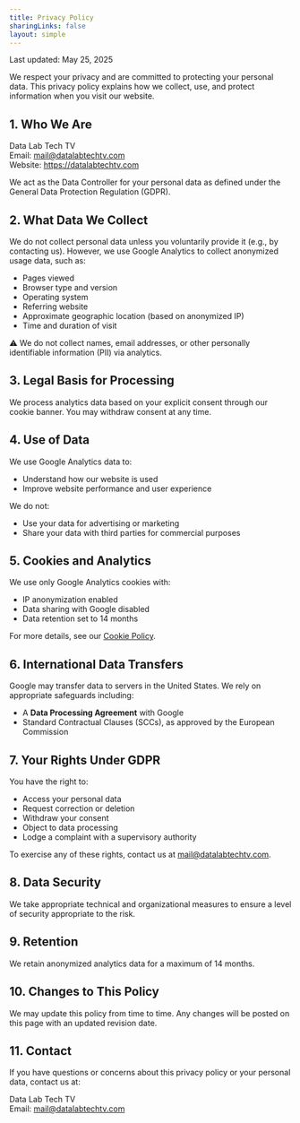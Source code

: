 ```yaml
---
title: Privacy Policy
sharingLinks: false
layout: simple
---
```


Last updated: May 25, 2025

We respect your privacy and are committed to protecting your personal data. This privacy policy explains how we collect, use, and protect information when you visit our website.

## 1. Who We Are

Data Lab Tech TV<br>
Email: mail@datalabtechtv.com<br>
Website: https://datalabtechtv.com<br>

We act as the Data Controller for your personal data as defined under the General Data Protection Regulation (GDPR).

## 2. What Data We Collect

We do not collect personal data unless you voluntarily provide it (e.g., by contacting us). However, we use Google Analytics to collect anonymized usage data, such as:

- Pages viewed
- Browser type and version
- Operating system
- Referring website
- Approximate geographic location (based on anonymized IP)
- Time and duration of visit

⚠️ We do not collect names, email addresses, or other personally identifiable information (PII) via analytics.

## 3. Legal Basis for Processing

We process analytics data based on your explicit consent through our cookie banner. You may withdraw consent at any time.

## 4. Use of Data

We use Google Analytics data to:

- Understand how our website is used
- Improve website performance and user experience

We do not:

- Use your data for advertising or marketing
- Share your data with third parties for commercial purposes

## 5. Cookies and Analytics

We use only Google Analytics cookies with:

- IP anonymization enabled
- Data sharing with Google disabled
- Data retention set to 14 months

For more details, see our [Cookie Policy](../cookies).

## 6. International Data Transfers

Google may transfer data to servers in the United States. We rely on appropriate safeguards including:

- A **Data Processing Agreement** with Google
- Standard Contractual Clauses (SCCs), as approved by the European Commission

## 7. Your Rights Under GDPR

You have the right to:

- Access your personal data
- Request correction or deletion
- Withdraw your consent
- Object to data processing
- Lodge a complaint with a supervisory authority

To exercise any of these rights, contact us at mail@datalabtechtv.com.

## 8. Data Security

We take appropriate technical and organizational measures to ensure a level of security appropriate to the risk.

## 9. Retention

We retain anonymized analytics data for a maximum of 14 months.

## 10. Changes to This Policy

We may update this policy from time to time. Any changes will be posted on this page with an updated revision date.

## 11. Contact

If you have questions or concerns about this privacy policy or your personal data, contact us at:

Data Lab Tech TV<br>
Email: mail@datalabtechtv.com
